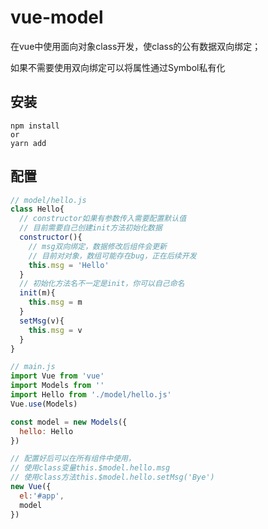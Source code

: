 # vue-model
在vue中使用面向对象class开发，使class的公有数据双向绑定；

如果不需要使用双向绑定可以将属性通过Symbol私有化

## 安装

```shell
npm install 
or 
yarn add 
```

## 配置

```javascript
// model/hello.js
class Hello{
  // constructor如果有参数传入需要配置默认值
  // 目前需要自己创建init方法初始化数据
  constructor(){
    // msg双向绑定，数据修改后组件会更新
    // 目前对对象，数组可能存在bug，正在后续开发
    this.msg = 'Hello'
  }
  // 初始化方法名不一定是init，你可以自己命名
  init(m){
    this.msg = m
  }
  setMsg(v){
    this.msg = v
  }
}
```



```javascript
// main.js
import Vue from 'vue'
import Models from ''
import Hello from './model/hello.js'
Vue.use(Models)

const model = new Models({
  hello: Hello
})

// 配置好后可以在所有组件中使用，
// 使用class变量this.$model.hello.msg
// 使用class方法this.$model.hello.setMsg('Bye')
new Vue({
  el:'#app',
  model
})
```

